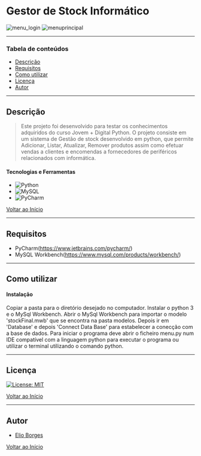 # Gestor de Stock Informático

![menu_login](https://user-images.githubusercontent.com/92939227/194332244-434c99dc-8dd0-4737-ba8b-94767aa9534c.png)
![menuprincipal](https://user-images.githubusercontent.com/92939227/194332276-d6d9c74b-bec6-4024-ab76-ab22de2f48d6.png)

---

### Tabela de conteúdos

- [Descrição](#descrição)
- [Requisitos](#requisitos)
- [Como utilizar](#Como-utilizar)
- [Licença](#licença)
- [Autor](#autor)

---

## Descrição

> Este projeto foi desenvolvido para testar os conhecimentos adquiridos do curso Jovem + Digital Python.
> O projeto consiste em um sistema de Gestão de stock desenvolvido em python, que permite Adicionar, Listar, Atualizar, Remover produtos assim como efetuar vendas a clientes e encomendas a fornecedores de periféricos relacionados com informática.

#### Tecnologias e Ferramentas

- ![Python](https://img.shields.io/badge/python-3670A0?style=for-the-badge&logo=python&logoColor=ffdd54)
- ![MySQL](https://img.shields.io/badge/mysql-%2300f.svg?style=for-the-badge&logo=mysql&logoColor=white)
- ![PyCharm](https://img.shields.io/badge/pycharm-143?style=for-the-badge&logo=pycharm&logoColor=black&color=black&labelColor=green)

[Voltar ao Início](#Gestor-de-Stock-Informático)

---

## Requisitos
- PyCharm(https://www.jetbrains.com/pycharm/)
- MySQL Workbench(https://www.mysql.com/products/workbench/)
---

## Como utilizar

#### Instalação
Copiar a pasta para o diretório desejado no computador.
Instalar o python 3 e o MySql Workbench.
Abrir o MySql Workbench para importar o modelo 'stockFinal.mwb' que se encontra na pasta modelos. Depois ir em 'Database' e depois 'Connect Data Base' para estabelecer a conecção com a base de dados.
Para iniciar o programa deve abrir o ficheiro menu.py num IDE compatível com a linguagem python para executar o programa ou utilizar o terminal utilizando o comando python.

---

## Licença

[![License: MIT](https://img.shields.io/badge/License-MIT-yellow.svg)](https://opensource.org/licenses/MIT)

[Voltar ao Início](#Gestor-de-Stock-Informático)

---

## Autor

- [Elio Borges](https://github.com/Xremix34)

[Voltar ao Início](#Gestor-de-Stock-Informático)
